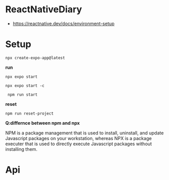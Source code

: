 # ReactNativeDiary
- https://reactnative.dev/docs/environment-setup


# Setup
```
npx create-expo-app@latest
```

**run**

```
npx expo start
```
```
npx expo start -c
```

```
 npm run start
```

**reset**
```
npm run reset-project
```

**Q:differnce between npm and npx**


 NPM is a package management that is used to install, uninstall, and update Javascript packages on your workstation, whereas NPX is a package executer that is used to directly execute Javascript packages without installing them.


# Api
